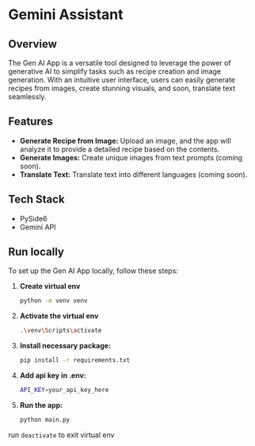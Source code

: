 # Gemini Assistant

## Overview
The Gen AI App is a versatile tool designed to leverage the power of generative AI to simplify tasks such as recipe creation and image generation. With an intuitive user interface, users can easily generate recipes from images, create stunning visuals, and soon, translate text seamlessly. 

## Features
- **Generate Recipe from Image:** Upload an image, and the app will analyze it to provide a detailed recipe based on the contents.
- **Generate Images:** Create unique images from text prompts (coming soon).
- **Translate Text:** Translate text into different languages (coming soon).

## Tech Stack
- PySide6
- Gemini API

## Run locally

To set up the Gen AI App locally, follow these steps:
1. **Create virtual env**
   ```bash
   python -m venv venv
   ```
2. **Activate the virtual env**
   ```bash
   .\venv\Scripts\activate
   ```
3. **Install necessary package:**
   ```bash
   pip install -r requirements.txt
   ```
4. **Add api key in .env:**
   ```bash
   API_KEY=your_api_key_here
   ```
5. **Run the app:**
   ```bash
   python main.py
   ```
run ```deactivate``` to exit virtual env
